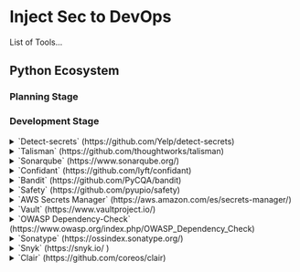 # Inject Sec to DevOps
List of Tools...

## Python Ecosystem
### Planning Stage

### Development Stage
<details><summary>`Detect-secrets` (https://github.com/Yelp/detect-secrets)</summary>

detect-secrets is an aptly named module for detecting secrets within a code base.

**Features:**
- There are three components that you can setup, depending on your purposes.
- Client-side Pre-Commit Hook, that alerts developers when they attempt to enter a secret in the code base.
- Server-side Secret Scanning, to periodically scan tracked repositories, and make sure developers didn't accidentally skip the pre-commit check.
- Secrets Baseline, to allow list pre-existing secrets in the repository, so that they won't be continuously caught through scan iterations.
</details>

<details><summary>`Talisman` (https://github.com/thoughtworks/talisman)</summary>

Talisman is a tool that installs a hook to your repository to ensure that potential secrets or sensitive information do not leave the developer's workstation. It validates the outgoing changeset for things that look suspicious - such as potential SSH keys, authorization tokens, private keys, etc.

**Features:**
Installation of Talisman globally does not clobber pre-existing hooks on repositories. Integration with:
- Pre-commit (Linux/Unix)
- Husky (Linux/Unix/Windows)
</details>

<details><summary>`Sonarqube` (https://www.sonarqube.org/)</summary>

SonarQube is an automatic code review tool to detect bugs, vulnerabilities and code smells in your code. It can integrate with your existing workflow to enable continuous code inspection across your project branches and pull requests.

**Features:**

- For 25+ programming languages (Java, JavaScript, Python, GO, PHP, etc.).
- CI/CD integration (Jenkins, Azure DevOps server and many others).
- Fix vulnerabilities that compromise your app.
- Make sure your codebase is clean and maintainable.
</details>

<details><summary>`Confidant` (https://github.com/lyft/confidant)</summary>

Confidant is an open source secret management service that provides user-friendly storage and access to secrets in a secure way, from the developers at Lyft.

**Features:**
- KMS Authentication (Confidant solves the authentication chicken and egg problem by using AWS KMS and IAM to allow IAM roles)
- At-rest encryption of versioned secrets (Confidant stores secrets in an append-only way in DynamoDB)
- A user-friendly web interface for managing secrets
</details>

<details><summary>`Bandit` (https://github.com/PyCQA/bandit)</summary>

Bandit is a tool designed to find common security issues in Python code. To do this Bandit processes each file, builds an AST from it, and runs appropriate plugins against the AST nodes. Once Bandit has finished scanning all the files it generates a report.

**Features:**
- Projects may include a .bandit file that specifies command line arguments that should be supplied for that project. 
- Allows users to write and register extensions for checks and formatters
- Integration wir  pre-commit.
</details>

<details><summary>`Safety` (https://github.com/pyupio/safety)</summary>

Safety CI checks your commits and pull requests on GitHub for dependencies with known security vulnerabilities.
</details>

<details><summary>`AWS Secrets Manager` (https://aws.amazon.com/es/secrets-manager/)</summary>

AWS Secrets Manager helps you protect secrets needed to access your applications, services, and IT resources. The service enables you to easily rotate, manage, and retrieve database credentials, API keys, and other secrets throughout their lifecycle.

**Features:**
- Rotate secrets safely.
- Manage access with fine-grained policies.
- Secure and audit secrets centrally.
- Pay as you go ($0.05 per 10,000 API calls).
</details>

<details><summary>`Vault` (https://www.vaultproject.io/)</summary>

Vault secures, stores, and tightly controls access to tokens, passwords, certificates, API keys, and other secrets in modern computing.

**Features:**
- Secrets Management (Dynamic Secrets, Secret Storage, Secure Plugins, UI with Cluster Management, etc).
- Data Protection (Encryption as a Service, Transit Backend, etc).
- Identity-based Access (Entities & identity groups, AWS KMS Auto-unseal, etc).
</details>

<details><summary>`OWASP Dependency-Check` (https://www.owasp.org/index.php/OWASP_Dependency_Check)</summary>

Dependency-Check is a software composition analysis utility that identifies project dependencies and checks if there are any known, publicly disclosed, vulnerabilities.

**Features:**
- Dependency-Check is a software composition analysis utility that identifies project dependencies and checks if there are any known, publicly disclosed, vulnerabilities.
- Third party libraries like National Vulnerability Database.
- Common Platform Enumeration (CPE).
- Common Vulnerability and Exposure (CVE).
</details>

<details><summary>`Sonatype` (https://ossindex.sonatype.org/)</summary>

OSS Index is a free service used by developers to identify open source dependencies and determine if there are any known, publicly disclosed, vulnerabilities. OSS Index is based on vulnerability data derived from public sources and does not include human curated intelligence nor expert remediation guidance.

**Features:**
- Identify open source security vulnerabilities across a wide range of components (PyPI, Maven, Bower, NPM, RPM, Debian, etc).
- Integrations open source vulnerability information across your development toolchain with pre-built tools and applications (Audit.js, DevAudit, ossaudit, Sonatype DepShield, etc).
</details>
 
<details><summary>`Snyk` (https://snyk.io/ )</summary>

Snyk helps you use open source and stay secure. Continuously find and fix vulnerabilities for npm, Maven, NuGet, RubyGems, PyPI and much more.

**Features:**
- Snyk can connect directly to the applications you use daily to monitor your projects (Heroku, GitHub, GitLab, AWS Lambda, etc).
- Multi-language support (Python, Goland, PHP, Node.js, Ruby, Java, etc).
</details>

<details><summary>`Clair` (https://github.com/coreos/clair)</summary>

Clair is an open source project for the static analysis of vulnerabilities in application containers (currently including appc and docker). Our goal is to enable a more transparent view of the security of container-based infrastructure. Thus, the project was named Clair after the French term which translates to clear, bright, transparent.

<details><summary>`Anchore Engine` (https://github.com/anchore/anchore-engine)</summary>
The Anchore Engine is an open source project that provides a centralized service for inspection, analysis and certification of container images. The Anchore engine is provided as a Docker container image that can be run standalone, or within an orchestration platform such as Kubernetes, Docker Swarm, Rancher, Amazon ECS, and other container orchestration platforms.

**Features:**
- Helm Chart for installing Anchore Engine in Kubernetes.
- The Open-Source CLI for Anchore Engine.
- Jenkins Plugin for using Anchore Engine in your builds, including results visualizations and reports.
- Anchore Engine pre-built containers.
- Make pod execution decisions based on anchore analysis and policy decisions.
- CircleCI Orb for adding Anchore Engine scanning to your CircleCI builds.
</details>

<details><summary>`Dagda` (https://github.com/eliasgranderubio/dagda)</summary>

Dagda is a tool to perform static analysis of known vulnerabilities, trojans, viruses, malware & other malicious threats in docker images/containers and to monitor the docker daemon and running docker containers for detecting anomalous activities.

**Features:**
Dagda supports multiple Linux base images:
- Red Hat/CentOS/Fedora
- Debian/Ubuntu
- OpenSUSE
- Alpine

Dagda rests on OWASP dependency check + Retire.js for analyzing multiple dependencies from:
- Java
- Python
- JavaScript
- Ruby
- Php
</details>

<details><summary>`Dev-Sec` (https://dev-sec.io/)</summary>

Security + DevOps: Automatic Server Hardening. An excellent resource for automated hardening is a set of open source templates originally developed at Deutsche Telekom. It covers most of the required hardening checks based on multiple standards, which includes Ubuntu Security Features, NSA Guide to Secure Configuration, ArchLinux System Hardening and others.

**Features:**
- Continuous management (this area includes tasks like patch management, attack monitoring, and fixing known vulnerabilities).
- Patch management.
- Attack monitoring (hardening includes a small section of compliance monitoring).
- Vulnerability fixes.
</details>

### Operations Stage
<details><summary>`OWASP ZAP` (https://www.owasp.org/index.php/OWASP_Zed_Attack_Proxy_Project)</summary>

The OWASP Zed Attack Proxy (ZAP) is one of the world’s most popular free security tools and is actively maintained by hundreds of international volunteers.

**Features:**
- Automated Penetration Testing to Continuous Integration Pipelines.
- Automated Scanner
- Brute Force Scanner
- Web Sockets
- REST API
</details>

<details><summary>`OpenVAS` (http://openvas.org/)</summary>

OpenVAS is a full-featured vulnerability scanner. Its capabilities include unauthenticated testing, authenticated testing, various high level and low level Internet and industrial protocols, performance tuning for large-scale scans and a powerful internal programming language to implement any type of vulnerability test.
</details>

<details><summary>`CCAT` (https://github.com/RhinoSecurityLabs/ccat)</summary>

Cloud Container Attack Tool (CCAT) is a tool for testing security of container environments.
</details>

<details><summary>`Spaghetti` (https://github.com/cyberheartmi9/Spaghetti)</summary>

Spaghetti is an Open Source web application scanner, it is designed to find various default and insecure files, configurations, and misconfigurations. Spaghetti is built on python2.7 and can run on any platform which has a Python environment.
</details>

## JavaScript Ecosystem
### Planning Stage

### Development Stage
`Retire.js` (https://github.com/RetireJS/retire.js)

The goal of Retire.js is to help you detect use of version with known vulnerabilities.

**Features:**

- Command line scanner.
- Burp and OWASP ZAP plugins.
- JavaScript libraries (angularjs, backbone.js, dojo, ember, ExtJS, react, vue.js, ember, etc).
- Node packages.

`OWASP Dependency-Check` (https://www.owasp.org/index.php/OWASP_Dependency_Check)

Dependency-Check is a software composition analysis utility that identifies project dependencies and checks if there are any known, publicly disclosed, vulnerabilities.

**Features:**
- Dependency-Check is a software composition analysis utility that identifies project dependencies and checks if there are any known, publicly disclosed, vulnerabilities.
- Third party libraries like National Vulnerability Database.
- Common Platform Enumeration (CPE).
- Common Vulnerability and Exposure (CVE).
    
`Sonarqube` (https://www.sonarqube.org/)

SonarQube is an automatic code review tool to detect bugs, vulnerabilities and code smells in your code. It can integrate with your existing workflow to enable continuous code inspection across your project branches and pull requests.

**Features:**

- For 25+ programming languages (Java, JavaScript, Python, GO, PHP, etc.).
- CI/CD integration (Jenkins, Azure DevOps server and many others).
- Fix vulnerabilities that compromise your app.
- Make sure your codebase is clean and maintainable.

`AWS Secrets Manager` (https://aws.amazon.com/es/secrets-manager/ )

AWS Secrets Manager helps you protect secrets needed to access your applications, services, and IT resources. The service enables you to easily rotate, manage, and retrieve database credentials, API keys, and other secrets throughout their lifecycle.

**Features:**
- Rotate secrets safely.
- Manage access with fine-grained policies.
- Secure and audit secrets centrally.
- Pay as you go ($0.05 per 10,000 API calls).

`Vault` (https://www.vaultproject.io/ )

Vault secures, stores, and tightly controls access to tokens, passwords, certificates, API keys, and other secrets in modern computing.

**Features:**
- Secrets Management (Dynamic Secrets, Secret Storage, Secure Plugins, UI with Cluster Management, etc).
- Data Protection (Encryption as a Service, Transit Backend, etc).
- Identity-based Access (Entities & identity groups, AWS KMS Auto-unseal, etc).

`Sonatype` (https://ossindex.sonatype.org/ )

OSS Index is a free service used by developers to identify open source dependencies and determine if there are any known, publicly disclosed, vulnerabilities. OSS Index is based on vulnerability data derived from public sources and does not include human curated intelligence nor expert remediation guidance.

**Features:**
- Identify open source security vulnerabilities across a wide range of components (PyPI, Maven, Bower, NPM, RPM, Debian, etc).
- Integrations open source vulnerability information across your development toolchain with pre-built tools and applications (Audit.js, DevAudit, ossaudit, Sonatype DepShield, etc).

`Snyk` (https://snyk.io/ )

Snyk helps you use open source and stay secure. Continuously find and fix vulnerabilities for npm, Maven, NuGet, RubyGems, PyPI and much more.

**Features:**
- Snyk can connect directly to the applications you use daily to monitor your projects (Heroku, GitHub, GitLab, AWS Lambda, etc).
- Multi-language support (Python, Goland, PHP, Node.js, Ruby, Java, etc).

`Clair` (https://github.com/coreos/clair)

Clair is an open source project for the static analysis of vulnerabilities in application containers (currently including appc and docker). Our goal is to enable a more transparent view of the security of container-based infrastructure. Thus, the project was named Clair after the French term which translates to clear, bright, transparent.

`Anchore Engine` (https://github.com/anchore/anchore-engine)
The Anchore Engine is an open source project that provides a centralized service for inspection, analysis and certification of container images. The Anchore engine is provided as a Docker container image that can be run standalone, or within an orchestration platform such as Kubernetes, Docker Swarm, Rancher, Amazon ECS, and other container orchestration platforms.

**Features:**
- Helm Chart for installing Anchore Engine in Kubernetes.
- The Open-Source CLI for Anchore Engine.
- Jenkins Plugin for using Anchore Engine in your builds, including results visualizations and reports.
- Anchore Engine pre-built containers.
- Make pod execution decisions based on anchore analysis and policy decisions.
- CircleCI Orb for adding Anchore Engine scanning to your CircleCI builds.

`Dagda` (https://github.com/eliasgranderubio/dagda)

Dagda is a tool to perform static analysis of known vulnerabilities, trojans, viruses, malware & other malicious threats in docker images/containers and to monitor the docker daemon and running docker containers for detecting anomalous activities.

**Features:**
Dagda supports multiple Linux base images:
- Red Hat/CentOS/Fedora
- Debian/Ubuntu
- OpenSUSE
- Alpine

Dagda rests on OWASP dependency check + Retire.js for analyzing multiple dependencies from:
- Java
- Python
- JavaScript
- Ruby
- Php

`Dev-Sec` (https://dev-sec.io/ )

Security + DevOps: Automatic Server Hardening. An excellent resource for automated hardening is a set of open source templates originally developed at Deutsche Telekom. It covers most of the required hardening checks based on multiple standards, which includes Ubuntu Security Features, NSA Guide to Secure Configuration, ArchLinux System Hardening and others.

**Features:**
- Continuous management (this area includes tasks like patch management, attack monitoring, and fixing known vulnerabilities).
- Patch management.
- Attack monitoring (hardening includes a small section of compliance monitoring).
- Vulnerability fixes.

### Operations Stage
`OWASP ZAP` (https://www.owasp.org/index.php/OWASP_Zed_Attack_Proxy_Project )

The OWASP Zed Attack Proxy (ZAP) is one of the world’s most popular free security tools and is actively maintained by hundreds of international volunteers.

**Features:**
- Automated Penetration Testing to Continuous Integration Pipelines.
- Automated Scanner
- Brute Force Scanner
- Web Sockets
- REST API

`OpenVAS` (http://openvas.org/)

OpenVAS is a full-featured vulnerability scanner. Its capabilities include unauthenticated testing, authenticated testing, various high level and low level Internet and industrial protocols, performance tuning for large-scale scans and a powerful internal programming language to implement any type of vulnerability test.

`CCAT` (https://github.com/RhinoSecurityLabs/ccat)

Cloud Container Attack Tool (CCAT) is a tool for testing security of container environments.

`Spaghetti` (https://github.com/cyberheartmi9/Spaghetti)

Spaghetti is an Open Source web application scanner, it is designed to find various default and insecure files, configurations, and misconfigurations. Spaghetti is built on python2.7 and can run on any platform which has a Python environment.
